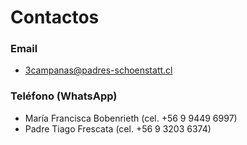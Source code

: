 # Contactos

### Email

* 3campanas@padres-schoenstatt.cl

### Teléfono \(WhatsApp\)

* María Francisca Bobenrieth \(cel. +56 9 9449 6997\)
* Padre Tiago Frescata \(cel. +56 9 3203 6374\)

